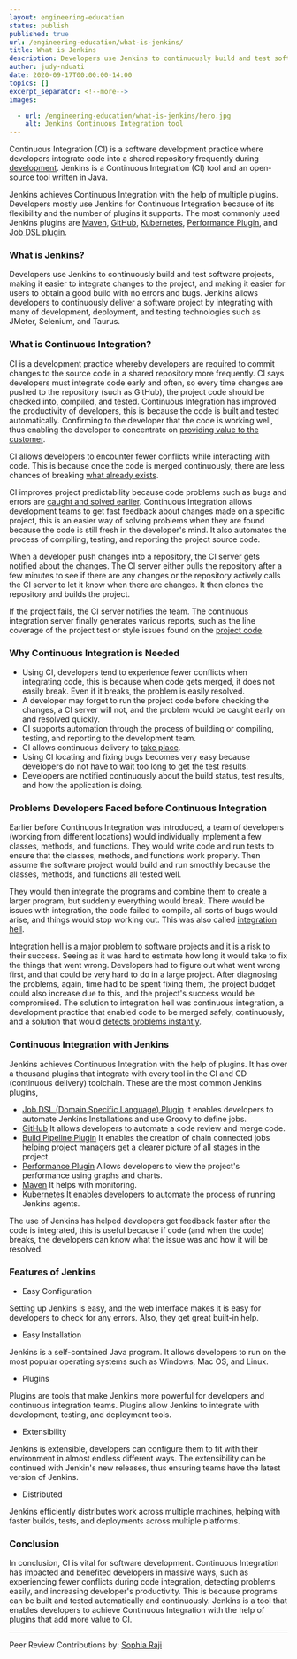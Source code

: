 ```yaml
---
layout: engineering-education
status: publish
published: true
url: /engineering-education/what-is-jenkins/
title: What is Jenkins
description: Developers use Jenkins to continuously build and test software projects, making it easier to integrate changes to the project and making it easier for users to obtain a good build with no errors and bugs.
author: judy-nduati
date: 2020-09-17T00:00:00-14:00
topics: []
excerpt_separator: <!--more-->
images:

  - url: /engineering-education/what-is-jenkins/hero.jpg
    alt: Jenkins Continuous Integration tool
---
```

Continuous Integration (CI) is a software development practice where developers integrate code into a shared repository frequently during [development](https://www.martinfowler.com/articles/continuousIntegration.html). Jenkins is a Continuous Integration (CI) tool and an open-source tool written in Java.
<!--more-->
Jenkins achieves Continuous Integration with the help of multiple plugins. Developers mostly use Jenkins for Continuous Integration because of its flexibility and the number of plugins it supports. The most commonly used Jenkins plugins are [Maven](https://plugins.jenkins.io/maven-plugin/), [GitHub](https://plugins.jenkins.io/github/), [Kubernetes](https://plugins.jenkins.io/kubernetes/), [Performance Plugin](https://plugins.jenkins.io/performance/), and [Job DSL plugin](https://plugins.jenkins.io/job-dsl/).

### What is Jenkins?
Developers use Jenkins to continuously build and test software projects, making it easier to integrate changes to the project, and making it easier for users to obtain a good build with no errors and bugs. Jenkins allows developers to continuously deliver a software project by integrating with many of development, deployment, and testing technologies such as JMeter, Selenium, and Taurus.

### What is Continuous Integration?
CI is a development practice whereby developers are required to commit changes to the source code in a shared repository more frequently. CI says developers must integrate code early and often, so every time changes are pushed to the repository (such as GitHub), the project code should be checked into, compiled, and tested. Continuous Integration has improved the productivity of developers, this is because the code is built and tested automatically. Confirming to the developer that the code is working well, thus enabling the developer to concentrate on [providing value to the customer](https://rollout.io/blog/continuous-delivery-can-elevate-developer-productivity/#:~:text=Enter%20continuous%20delivery.,worrying%20that%20you%20broke%20something.).

CI allows developers to encounter fewer conflicts while interacting with code. This is because once the code is merged continuously, there are less chances of breaking [what already exists](https://medium.com/the-making-of-whereby/why-continuous-integration-is-so-important-7bb63ba5dc57).

CI improves project predictability because code problems such as bugs and errors are [caught and solved earlier](https://www.researchgate.net/publication/266632251_Experienced_Benefits_of_Continuous_Integration_in_Industry_Software_Product_Development_A_Case_Study/link/54bc05a90cf253b50e2d149b/download).
Continuous Integration allows development teams to get fast feedback about changes made on a specific project, this is an easier way of solving problems when they are found because the code is still fresh in the developer's mind. It also automates the process of compiling, testing, and reporting the project source code.

When a developer push changes into a repository, the CI server gets notified about the changes. The CI server either pulls the repository after a few minutes to see if there are any changes or the repository actively calls the CI server to let it know when there are changes. It then clones the repository and builds the project.

If the project fails, the CI server notifies the team. The continuous integration server finally generates various reports, such as the line coverage of the project test or style issues found on the [project code](https://www.edureka.co/blog/what-is-jenkins/).

### Why Continuous Integration is Needed
- Using CI, developers tend to experience fewer conflicts when integrating code, this is because when code gets merged, it does not easily break. Even if it breaks, the problem is easily resolved.
- A developer may forget to run the project code before checking the changes, a CI server will not, and the problem would be caught early on and resolved quickly.
- CI supports automation through the process of building or compiling, testing, and reporting to the development team.
- CI allows continuous delivery to [take place](https://medium.com/the-making-of-whereby/why-continuous-integration-is-so-important-7bb63ba5dc57).
- Using CI locating and fixing bugs becomes very easy because developers do not have to wait too long to get the test results.
- Developers are notified continuously about the build status, test results, and how the application is doing.

### Problems Developers Faced before Continuous Integration
Earlier before Continuous Integration was introduced, a team of developers (working from different locations) would individually implement a few classes, methods, and functions. They would write code and run tests to ensure that the classes, methods, and functions work properly. Then assume the software project would build and run smoothly because the classes, methods, and functions all tested well.

They would then integrate the programs and combine them to create a larger program, but suddenly everything would break. There would be issues with integration, the code failed to compile, all sorts of bugs would arise, and things would stop working out. This was also called [integration hell](https://www.solutionsiq.com/agile-glossary/integration-hell/#:~:text=Integration%20Hell%20refers%20to%20the,that%20it%20can%20finally%20integrate.).

Integration hell is a major problem to software projects and it is a risk to their success. Seeing as it was hard to estimate how long it would take to fix the things that went wrong. Developers had to figure out what went wrong first, and that could be very hard to do in a large project. After diagnosing the problems, again, time had to be spent fixing them, the project budget could also increase due to this, and the project's success would be compromised. The solution to integration hell was continuous integration, a development practice that enabled code to be merged safely, continuously, and a solution that would [detects problems instantly](https://youteam.io/blog/8-tools-you-need-to-work-with-remote-developers/).

### Continuous Integration with Jenkins
Jenkins achieves Continuous Integration with the help of plugins. It has over a thousand plugins that integrate with every tool in the CI and CD (continuous delivery) toolchain.
These are the most common Jenkins plugins,
- [Job DSL (Domain Specific Language) Plugin](https://github.com/jenkinsci/job-dsl-plugin)
It enables developers to automate Jenkins Installations and use Groovy to define jobs.
- [GitHub](https://github.com/timols/jenkins-gitlab-merge-request-builder-plugin)
It allows developers to automate a code review and merge code.
- [Build Pipeline Plugin](https://github.com/jenkinsci/build-pipeline-plugin)
It enables the creation of chain connected jobs helping project managers get a clearer picture of all stages in the project.
- [Performance Plugin](https://wiki.jenkins.io/display/JENKINS/Performance+Plugin)
Allows developers to view the project's performance using graphs and charts.
- [Maven](https://github.com/jenkinsci/maven-plugin)
It helps with monitoring.
- [Kubernetes](https://github.com/jenkinsci/kubernetes-plugin)
It enables developers to automate the process of running Jenkins agents.


The use of Jenkins has helped developers get feedback faster after the code is integrated, this is useful because if code (and when the code) breaks, the developers can know what the issue was and how it will be resolved.

### Features of Jenkins
 - Easy Configuration

 Setting up Jenkins is easy, and the web interface makes it is easy for developers to check for any errors. Also, they get great built-in help.

 - Easy Installation

 Jenkins is a self-contained Java program. It allows developers to run on the most popular operating systems such as Windows, Mac OS, and Linux.

 - Plugins

 Plugins are tools that make Jenkins more powerful for developers and continuous integration teams. Plugins allow Jenkins to integrate with development, testing, and deployment tools.

 - Extensibility

 Jenkins is extensible, developers can configure them to fit with their environment in almost endless different ways. The extensibility can be continued with Jenkin's new releases, thus ensuring teams have the latest version of Jenkins.

 - Distributed

 Jenkins efficiently distributes work across multiple machines, helping with faster builds, tests, and deployments across multiple platforms.

### Conclusion
In conclusion, CI is vital for software development. Continuous Integration has impacted and benefited developers in massive ways, such as experiencing fewer conflicts during code integration, detecting problems easily, and increasing developer's productivity. This is because programs can be built and tested automatically and continuously. Jenkins is a tool that enables developers to achieve Continuous Integration with the help of plugins that add more value to CI.

---
Peer Review Contributions by: [Sophia Raji](/engineering-education/authors/sophia-raji/)
